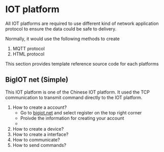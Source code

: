 # IOT platform
All IOT platforms are required to use different kind of network application protocol to ensure the data could be safe to delivery.

Normally, it would use the following methods to create 
1. MQTT protocol 
2. HTML protocol 

This section provides template reference source code for each platforms

## BigIOT net (Simple)
This IOT platform is one of the Chinese IOT platform. It used the TCP communication to transmit command directly to the IOT platform.

1. How to create a account?
   - Go to [bigiot.net][link-bigiot] and select register on the top right corner
   - Proivde the information for creating your account
   - 
3. How to create a device?
4. How to create a interface?
5. How to communicate?
6. How to send commands?



[link-bigiot]: https://www.bigiot.net/
